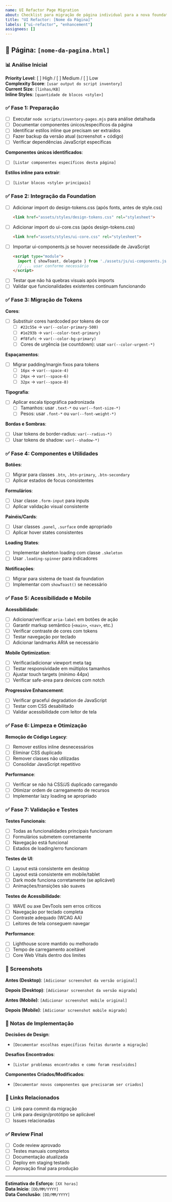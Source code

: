 ```yaml
---
name: UI Refactor Page Migration
about: Checklist para migração de página individual para a nova foundation
title: "UI Refactor: [Nome da Página]"
labels: ["ui-refactor", "enhancement"]
assignees: []
---
```


## 📄 Página: `[nome-da-pagina.html]`

### 📊 Análise Inicial

**Priority Level**: [ ] High / [ ] Medium / [ ] Low  
**Complexity Score**: `[usar output do script inventory]`  
**Current Size**: `[linhas/KB]`  
**Inline Styles**: `[quantidade de blocos <style>]`  

### ✅ Fase 1: Preparação

- [ ] Executar `node scripts/inventory-pages.mjs` para análise detalhada
- [ ] Documentar componentes únicos/específicos da página
- [ ] Identificar estilos inline que precisam ser extraídos
- [ ] Fazer backup da versão atual (screenshot + código)
- [ ] Verificar dependências JavaScript específicas

**Componentes únicos identificados**:
- [ ] `[Listar componentes específicos desta página]`

**Estilos inline para extrair**:
- [ ] `[Listar blocos <style> principais]`

### ✅ Fase 2: Integração da Foundation

- [ ] Adicionar import do design-tokens.css (após fonts, antes de style.css)
  ```html
  <link href="assets/styles/design-tokens.css" rel="stylesheet">
  ```
- [ ] Adicionar import do ui-core.css (após design-tokens.css)
  ```html
  <link href="assets/styles/ui-core.css" rel="stylesheet">
  ```
- [ ] Importar ui-components.js se houver necessidade de JavaScript
  ```html
  <script type="module">
    import { showToast, delegate } from './assets/js/ui-components.js';
    // ... usar conforme necessário
  </script>
  ```
- [ ] Testar que não há quebras visuais após imports
- [ ] Validar que funcionalidades existentes continuam funcionando

### ✅ Fase 3: Migração de Tokens

**Cores**:
- [ ] Substituir cores hardcoded por tokens de cor
  - [ ] `#22c55e` → `var(--color-primary-500)`
  - [ ] `#1e293b` → `var(--color-text-primary)`
  - [ ] `#f8fafc` → `var(--color-bg-primary)`
  - [ ] Cores de urgência (se countdown): usar `var(--color-urgent-*)`

**Espaçamentos**:
- [ ] Migrar padding/margin fixos para tokens
  - [ ] `16px` → `var(--space-4)`
  - [ ] `24px` → `var(--space-6)`
  - [ ] `32px` → `var(--space-8)`

**Tipografia**:
- [ ] Aplicar escala tipográfica padronizada
  - [ ] Tamanhos: usar `.text-*` ou `var(--font-size-*)`
  - [ ] Pesos: usar `.font-*` ou `var(--font-weight-*)`

**Bordas e Sombras**:
- [ ] Usar tokens de border-radius: `var(--radius-*)`
- [ ] Usar tokens de shadow: `var(--shadow-*)`

### ✅ Fase 4: Componentes e Utilidades

**Botões**:
- [ ] Migrar para classes `.btn`, `.btn-primary`, `.btn-secondary`
- [ ] Aplicar estados de focus consistentes

**Formulários**:
- [ ] Usar classe `.form-input` para inputs
- [ ] Aplicar validação visual consistente

**Painéis/Cards**:
- [ ] Usar classes `.panel`, `.surface` onde apropriado
- [ ] Aplicar hover states consistentes

**Loading States**:
- [ ] Implementar skeleton loading com classe `.skeleton`
- [ ] Usar `.loading-spinner` para indicadores

**Notificações**:
- [ ] Migrar para sistema de toast da foundation
- [ ] Implementar com `showToast()` se necessário

### ✅ Fase 5: Acessibilidade e Mobile

**Acessibilidade**:
- [ ] Adicionar/verificar `aria-label` em botões de ação
- [ ] Garantir markup semântico (`<main>`, `<nav>`, etc.)
- [ ] Verificar contraste de cores com tokens
- [ ] Testar navegação por teclado
- [ ] Adicionar landmarks ARIA se necessário

**Mobile Optimization**:
- [ ] Verificar/adicionar viewport meta tag
- [ ] Testar responsividade em múltiplos tamanhos
- [ ] Ajustar touch targets (mínimo 44px)
- [ ] Verificar safe-area para devices com notch

**Progressive Enhancement**:
- [ ] Verificar graceful degradation de JavaScript
- [ ] Testar com CSS desabilitado
- [ ] Validar acessibilidade com leitor de tela

### ✅ Fase 6: Limpeza e Otimização

**Remoção de Código Legacy**:
- [ ] Remover estilos inline desnecessários
- [ ] Eliminar CSS duplicado
- [ ] Remover classes não utilizadas
- [ ] Consolidar JavaScript repetitivo

**Performance**:
- [ ] Verificar se não há CSS/JS duplicado carregando
- [ ] Otimizar ordem de carregamento de recursos
- [ ] Implementar lazy loading se apropriado

### ✅ Fase 7: Validação e Testes

**Testes Funcionais**:
- [ ] Todas as funcionalidades principais funcionam
- [ ] Formulários submetem corretamente
- [ ] Navegação está funcional
- [ ] Estados de loading/erro funcionam

**Testes de UI**:
- [ ] Layout está consistente em desktop
- [ ] Layout está consistente em mobile/tablet
- [ ] Dark mode funciona corretamente (se aplicável)
- [ ] Animações/transições são suaves

**Testes de Acessibilidade**:
- [ ] WAVE ou axe DevTools sem erros críticos
- [ ] Navegação por teclado completa
- [ ] Contraste adequado (WCAG AA)
- [ ] Leitores de tela conseguem navegar

**Performance**:
- [ ] Lighthouse score mantido ou melhorado
- [ ] Tempo de carregamento aceitável
- [ ] Core Web Vitals dentro dos limites

### 📸 Screenshots

**Antes (Desktop)**:
`[Adicionar screenshot da versão original]`

**Depois (Desktop)**:
`[Adicionar screenshot da versão migrada]`

**Antes (Mobile)**:
`[Adicionar screenshot mobile original]`

**Depois (Mobile)**:
`[Adicionar screenshot mobile migrado]`

### 📝 Notas de Implementação

**Decisões de Design**:
- `[Documentar escolhas específicas feitas durante a migração]`

**Desafios Encontrados**:
- `[Listar problemas encontrados e como foram resolvidos]`

**Componentes Criados/Modificados**:
- `[Documentar novos componentes que precisaram ser criados]`

### 🔗 Links Relacionados

- [ ] Link para commit da migração
- [ ] Link para design/protótipo se aplicável
- [ ] Issues relacionadas

### ✅ Review Final

- [ ] Code review aprovado
- [ ] Testes manuais completos
- [ ] Documentação atualizada
- [ ] Deploy em staging testado
- [ ] Aprovação final para produção

---

**Estimativa de Esforço**: `[XX horas]`  
**Data Início**: `[DD/MM/YYYY]`  
**Data Conclusão**: `[DD/MM/YYYY]`